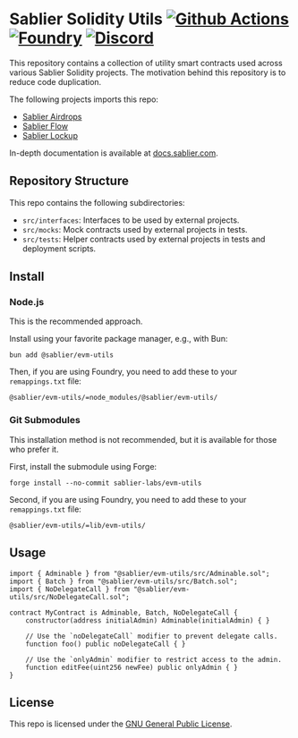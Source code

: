# Sablier Solidity Utils [![Github Actions][gha-badge]][gha] [![Foundry][foundry-badge]][foundry] [![Discord][discord-badge]][discord]

[gha]: https://github.com/sablier-labs/v2-core/actions
[gha-badge]: https://github.com/sablier-labs/v2-core/actions/workflows/ci.yml/badge.svg
[discord]: https://discord.gg/bSwRCwWRsT
[discord-badge]: https://img.shields.io/discord/659709894315868191
[foundry]: https://getfoundry.sh
[foundry-badge]: https://img.shields.io/badge/Built%20with-Foundry-FFDB1C.svg

This repository contains a collection of utility smart contracts used across various Sablier Solidity projects. The
motivation behind this repository is to reduce code duplication.

The following projects imports this repo:

- [Sablier Airdrops](https://github.com/sablier-labs/airdrops/)
- [Sablier Flow](https://github.com/sablier-labs/flow/)
- [Sablier Lockup](https://github.com/sablier-labs/lockup/)

In-depth documentation is available at [docs.sablier.com](https://docs.sablier.com).

## Repository Structure

This repo contains the following subdirectories:

- `src/interfaces`: Interfaces to be used by external projects.
- `src/mocks`: Mock contracts used by external projects in tests.
- `src/tests`: Helper contracts used by external projects in tests and deployment scripts.

## Install

### Node.js

This is the recommended approach.

Install using your favorite package manager, e.g., with Bun:

```shell
bun add @sablier/evm-utils
```

Then, if you are using Foundry, you need to add these to your `remappings.txt` file:

```text
@sablier/evm-utils/=node_modules/@sablier/evm-utils/
```

### Git Submodules

This installation method is not recommended, but it is available for those who prefer it.

First, install the submodule using Forge:

```shell
forge install --no-commit sablier-labs/evm-utils
```

Second, if you are using Foundry, you need to add these to your `remappings.txt` file:

```text
@sablier/evm-utils/=lib/evm-utils/
```

## Usage

```solidity
import { Adminable } from "@sablier/evm-utils/src/Adminable.sol";
import { Batch } from "@sablier/evm-utils/src/Batch.sol";
import { NoDelegateCall } from "@sablier/evm-utils/src/NoDelegateCall.sol";

contract MyContract is Adminable, Batch, NoDelegateCall {
    constructor(address initialAdmin) Adminable(initialAdmin) { }

    // Use the `noDelegateCall` modifier to prevent delegate calls.
    function foo() public noDelegateCall { }

    // Use the `onlyAdmin` modifier to restrict access to the admin.
    function editFee(uint256 newFee) public onlyAdmin { }
}
```

## License

This repo is licensed under the [GNU General Public License](/LICENSE-GPL.md).
